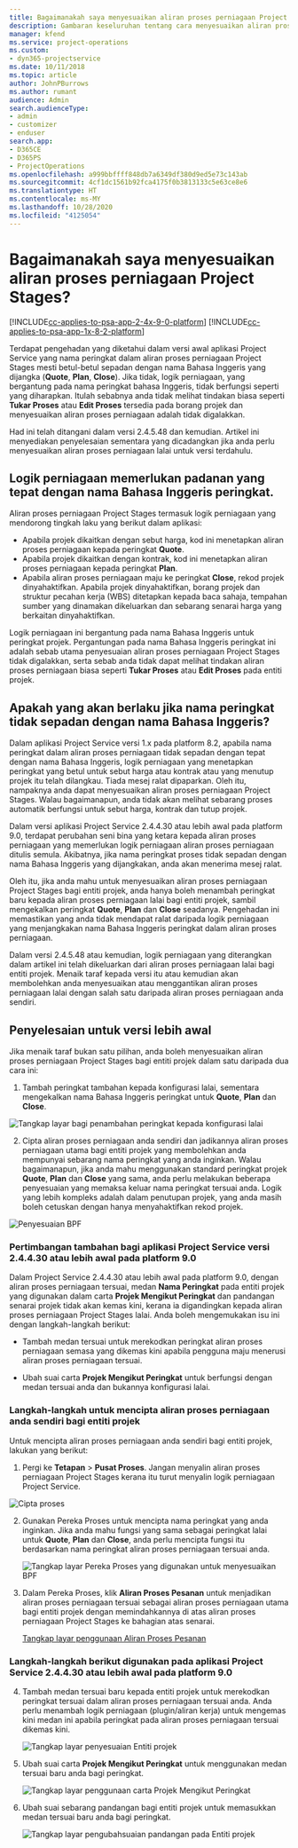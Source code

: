 ```yaml
---
title: Bagaimanakah saya menyesuaikan aliran proses perniagaan Project Stages?
description: Gambaran keseluruhan tentang cara menyesuaikan aliran proses perniagaan Peringkat Projek.
manager: kfend
ms.service: project-operations
ms.custom:
- dyn365-projectservice
ms.date: 10/11/2018
ms.topic: article
author: JohnPBurrows
ms.author: rumant
audience: Admin
search.audienceType:
- admin
- customizer
- enduser
search.app:
- D365CE
- D365PS
- ProjectOperations
ms.openlocfilehash: a999bbffff848db7a6349df380d9ed5e73c143ab
ms.sourcegitcommit: 4cf1dc1561b92fca4175f0b3813133c5e63ce8e6
ms.translationtype: HT
ms.contentlocale: ms-MY
ms.lasthandoff: 10/28/2020
ms.locfileid: "4125054"
---
```

# <a name="how-do-i-customize-the-project-stages-business-process-flow"></a>Bagaimanakah saya menyesuaikan aliran proses perniagaan Project Stages?
[!INCLUDE[cc-applies-to-psa-app-2-4x-9-0-platform](../includes/cc-applies-to-psa-app-2-4x-9-0-platform.md)]
[!INCLUDE[cc-applies-to-psa-app-1x-8-2-platform](../includes/cc-applies-to-psa-app-1x-8-2-platform.md)]

Terdapat pengehadan yang diketahui dalam versi awal aplikasi Project Service yang nama peringkat dalam aliran proses perniagaan Project Stages mesti betul-betul sepadan dengan nama Bahasa Inggeris yang dijangka (**Quote**, **Plan**, **Close**). Jika tidak, logik perniagaan, yang bergantung pada nama peringkat bahasa Inggeris, tidak berfungsi seperti yang diharapkan. Itulah sebabnya anda tidak melihat tindakan biasa seperti **Tukar Proses** atau **Edit Proses** tersedia pada borang projek dan menyesuaikan aliran proses perniagaan adalah tidak digalakkan. 

Had ini telah ditangani dalam versi 2.4.5.48 dan kemudian. Artikel ini menyediakan penyelesaian sementara yang dicadangkan jika anda perlu menyesuaikan aliran proses perniagaan lalai untuk versi terdahulu.  

## <a name="business-logic-requires-an-exact-match-with-english-stage-names"></a>Logik perniagaan memerlukan padanan yang tepat dengan nama Bahasa Inggeris peringkat.

Aliran proses perniagaan Project Stages termasuk logik perniagaan yang mendorong tingkah laku yang berikut dalam aplikasi:
- Apabila projek dikaitkan dengan sebut harga, kod ini menetapkan aliran proses perniagaan kepada peringkat **Quote**.
- Apabila projek dikaitkan dengan kontrak, kod ini menetapkan aliran proses perniagaan kepada peringkat **Plan**.
- Apabila aliran proses perniagaan maju ke peringkat **Close**, rekod projek dinyahaktifkan. Apabila projek dinyahaktifkan, borang projek dan struktur pecahan kerja (WBS) ditetapkan kepada baca sahaja, tempahan sumber yang dinamakan dikeluarkan dan sebarang senarai harga yang berkaitan dinyahaktifkan.

Logik perniagaan ini bergantung pada nama Bahasa Inggeris untuk peringkat projek. Pergantungan pada nama Bahasa Inggeris peringkat ini adalah sebab utama penyesuaian aliran proses perniagaan Project Stages tidak digalakkan, serta sebab anda tidak dapat melihat tindakan aliran proses perniagaan biasa seperti **Tukar Proses** atau **Edit Proses** pada entiti projek.

## <a name="what-happens-if-the-stage-names-dont-match-the-english-names"></a>Apakah yang akan berlaku jika nama peringkat tidak sepadan dengan nama Bahasa Inggeris?

Dalam aplikasi Project Service versi 1.x pada platform 8.2, apabila nama peringkat dalam aliran proses perniagaan tidak sepadan dengan tepat dengan nama Bahasa Inggeris, logik perniagaan yang menetapkan peringkat yang betul untuk sebut harga atau kontrak atau yang menutup projek itu telah dilangkau. Tiada mesej ralat dipaparkan. Oleh itu, nampaknya anda dapat menyesuaikan aliran proses perniagaan Project Stages. Walau bagaimanapun, anda tidak akan melihat sebarang proses automatik berfungsi untuk sebut harga, kontrak dan tutup projek.

Dalam versi aplikasi Project Service 2.4.4.30 atau lebih awal pada platform 9.0, terdapat perubahan seni bina yang ketara kepada aliran proses perniagaan yang memerlukan logik perniagaan aliran proses perniagaan ditulis semula. Akibatnya, jika nama peringkat proses tidak sepadan dengan nama Bahasa Inggeris yang dijangkakan, anda akan menerima mesej ralat. 

Oleh itu, jika anda mahu untuk menyesuaikan aliran proses perniagaan Project Stages bagi entiti projek, anda hanya boleh menambah peringkat baru kepada aliran proses perniagaan lalai bagi entiti projek, sambil mengekalkan peringkat **Quote**, **Plan** dan **Close** seadanya. Pengehadan ini memastikan yang anda tidak mendapat ralat daripada logik perniagaan yang menjangkakan nama Bahasa Inggeris peringkat dalam aliran proses perniagaan.

Dalam versi 2.4.5.48 atau kemudian, logik perniagaan yang diterangkan dalam artikel ini telah dikeluarkan dari aliran proses perniagaan lalai bagi entiti projek. Menaik taraf kepada versi itu atau kemudian akan membolehkan anda menyesuaikan atau menggantikan aliran proses perniagaan lalai dengan salah satu daripada aliran proses perniagaan anda sendiri. 

## <a name="workarounds-for-earlier-versions"></a>Penyelesaian untuk versi lebih awal

Jika menaik taraf bukan satu pilihan, anda boleh menyesuaikan aliran proses perniagaan Project Stages bagi entiti projek dalam satu daripada dua cara ini:

1. Tambah peringkat tambahan kepada konfigurasi lalai, sementara mengekalkan nama Bahasa Inggeris peringkat untuk **Quote**, **Plan** dan **Close**.


![Tangkap layar bagi penambahan peringkat kepada konfigurasi lalai](media/FAQ-Customize-BPF-1.png)
 
2. Cipta aliran proses perniagaan anda sendiri dan jadikannya aliran proses perniagaan utama bagi entiti projek yang membolehkan anda mempunyai sebarang nama peringkat yang anda inginkan. Walau bagaimanapun, jika anda mahu menggunakan standard peringkat projek **Quote**, **Plan** dan **Close** yang sama, anda perlu melakukan beberapa penyesuaian yang memaksa keluar nama peringkat tersuai anda. Logik yang lebih kompleks adalah dalam penutupan projek, yang anda masih boleh cetuskan dengan hanya menyahaktifkan rekod projek.

![Penyesuaian BPF](media/FAQ-Customize-BPF-2.png)

### <a name="additional-considerations-for-project-service-app-version-24430-or-earlier-on-platform-90"></a>Pertimbangan tambahan bagi aplikasi Project Service versi 2.4.4.30 atau lebih awal pada platform 9.0

Dalam Project Service 2.4.4.30 atau lebih awal pada platform 9.0, dengan aliran proses perniagaan tersuai, medan **Nama Peringkat** pada entiti projek yang digunakan dalam carta **Projek Mengikut Peringkat** dan pandangan senarai projek tidak akan kemas kini, kerana ia digandingkan kepada aliran proses perniagaan Project Stages lalai. Anda boleh mengemukakan isu ini dengan langkah-langkah berikut:

- Tambah medan tersuai untuk merekodkan peringkat aliran proses perniagaan semasa yang dikemas kini apabila pengguna maju menerusi aliran proses perniagaan tersuai.

- Ubah suai carta **Projek Mengikut Peringkat** untuk berfungsi dengan medan tersuai anda dan bukannya konfigurasi lalai.

### <a name="steps-to-create-your-own-business-process-flow-for-the-project-entity"></a>Langkah-langkah untuk mencipta aliran proses perniagaan anda sendiri bagi entiti projek

Untuk mencipta aliran proses perniagaan anda sendiri bagi entiti projek, lakukan yang berikut:

1. Pergi ke **Tetapan** > **Pusat Proses**. Jangan menyalin aliran proses perniagaan Project Stages kerana itu turut menyalin logik perniagaan Project Service.

  ![Cipta proses](media/FAQ-Customize-BPF-3.png)

2. Gunakan Pereka Proses untuk mencipta nama peringkat yang anda inginkan. Jika anda mahu fungsi yang sama sebagai peringkat lalai untuk **Quote**, **Plan** dan **Close**, anda perlu mencipta fungsi itu berdasarkan nama peringkat aliran proses perniagaan tersuai anda.

   ![Tangkap layar Pereka Proses yang digunakan untuk menyesuaikan BPF](media/FAQ-Customize-BPF-4.png) 

3. Dalam Pereka Proses, klik **Aliran Proses Pesanan** untuk menjadikan aliran proses perniagaan tersuai sebagai aliran proses perniagaan utama bagi entiti projek dengan memindahkannya di atas aliran proses perniagaan Project Stages ke bahagian atas senarai.


   [Tangkap layar penggunaan Aliran Proses Pesanan](media/FAQ-Customize-BPF-5-720.png)

### <a name="the-following-steps-apply-to-project-service-app-24430-or-earlier-on-the-90-platform"></a>Langkah-langkah berikut digunakan pada aplikasi Project Service 2.4.4.30 atau lebih awal pada platform 9.0

4. Tambah medan tersuai baru kepada entiti projek untuk merekodkan peringkat tersuai dalam aliran proses perniagaan tersuai anda. Anda perlu menambah logik perniagaan (plugin/aliran kerja) untuk mengemas kini medan ini apabila peringkat pada aliran proses perniagaan tersuai dikemas kini.

   ![Tangkap layar penyesuaian Entiti projek](media/FAQ-Customize-BPF-6-720.png)

5. Ubah suai carta **Projek Mengikut Peringkat** untuk menggunakan medan tersuai baru anda bagi peringkat.

   ![Tangkap layar penggunaan carta Projek Mengikut Peringkat](media/FAQ-Customize-BPF-7-720.png)

6. Ubah suai sebarang pandangan bagi entiti projek untuk memasukkan medan tersuai baru anda bagi peringkat.

   ![Tangkap layar pengubahsuaian pandangan pada Entiti projek](media/FAQ-Customize-BPF-8-720.png)

